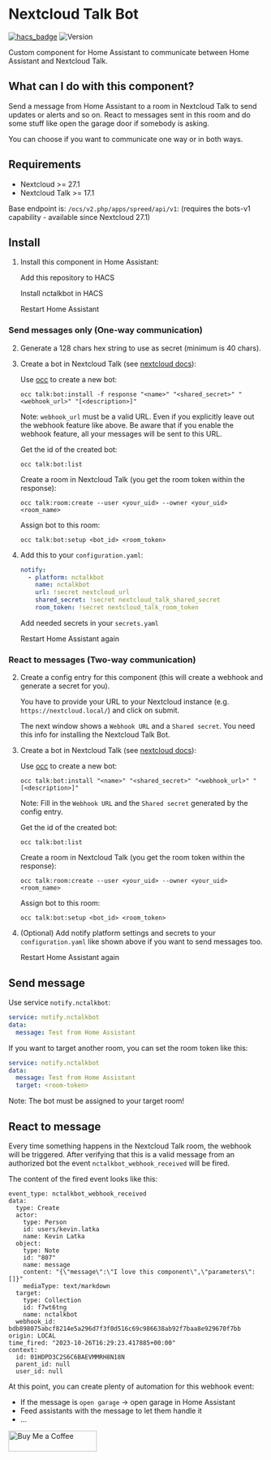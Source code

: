 # Nextcloud Talk Bot

[![hacs_badge](https://img.shields.io/badge/HACS-Custom-41BDF5.svg?style=for-the-badge)](https://github.com/hacs/integration)
![Version](https://img.shields.io/github/v/release/klatka/nc-talk-bot-component?style=for-the-badge)

Custom component for Home Assistant to communicate between Home Assistant and Nextcloud Talk.

## What can I do with this component?

Send a message from Home Assistant to a room in Nextcloud Talk to send updates or alerts and so on.
React to messages sent in this room and do some stuff like open the garage door if somebody is asking.

You can choose if you want to communicate one way or in both ways.

## Requirements

- Nextcloud >= 27.1
- Nextcloud Talk >= 17.1

Base endpoint is: `/ocs/v2.php/apps/spreed/api/v1`: (requires the bots-v1 capability - available since Nextcloud 27.1)

## Install

1. Install this component in Home Assistant:

   Add this repository to HACS

   Install nctalkbot in HACS

   Restart Home Assistant

### Send messages only (One-way communication)

2. Generate a 128 chars hex string to use as secret (minimum is 40 chars).

3. Create a bot in Nextcloud Talk (see [nextcloud docs](https://nextcloud-talk.readthedocs.io/en/latest/bots/)):

   Use [occ](https://docs.nextcloud.com/server/latest/admin_manual/configuration_server/occ_command.html) to create a new bot:

   ```shell
   occ talk:bot:install -f response "<name>" "<shared_secret>" "<webhook_url>" "[<description>]"
   ```

   Note: `webhook_url` must be a valid URL. Even if you explicitly leave out the webhook feature like above. Be aware that if you enable the webhook feature, all your messages will be sent to this URL.

   Get the id of the created bot:

   ```shell
   occ talk:bot:list
   ```

   Create a room in Nextcloud Talk (you get the room token within the response):

   ```shell
   occ talk:room:create --user <your_uid> --owner <your_uid> <room_name>
   ```

   Assign bot to this room:

   ```shell
   occ talk:bot:setup <bot_id> <room_token>
   ```

4. Add this to your `configuration.yaml`:

   ```yaml
   notify:
     - platform: nctalkbot
       name: nctalkbot
       url: !secret nextcloud_url
       shared_secret: !secret nextcloud_talk_shared_secret
       room_token: !secret nextcloud_talk_room_token
   ```

   Add needed secrets in your `secrets.yaml`

   Restart Home Assistant again

### React to messages (Two-way communication)

2. Create a config entry for this component (this will create a webhook and generate a secret for you).

   You have to provide your URL to your Nextcloud instance (e.g. `https://nextcloud.local/`) and click on submit.

   The next window shows a `Webhook URL` and a `Shared secret`. You need this info for installing the Nextcloud Talk Bot.

3. Create a bot in Nextcloud Talk (see [nextcloud docs](https://nextcloud-talk.readthedocs.io/en/latest/bots/)):

   Use [occ](https://docs.nextcloud.com/server/latest/admin_manual/configuration_server/occ_command.html) to create a new bot:

   ```shell
   occ talk:bot:install "<name>" "<shared_secret>" "<webhook_url>" "[<description>]"
   ```

   Note: Fill in the `Webhook URL` and the `Shared secret` generated by the config entry.

   Get the id of the created bot:

   ```shell
   occ talk:bot:list
   ```

   Create a room in Nextcloud Talk (you get the room token within the response):

   ```shell
   occ talk:room:create --user <your_uid> --owner <your_uid> <room_name>
   ```

   Assign bot to this room:

   ```shell
   occ talk:bot:setup <bot_id> <room_token>
   ```

4. (Optional) Add notify platform settings and secrets to your `configuration.yaml` like shown above if you want to send messages too.

   Restart Home Assistant again

## Send message

Use service `notify.nctalkbot`:

```yaml
service: notify.nctalkbot
data:
  message: Test from Home Assistant
```

If you want to target another room, you can set the room token like this:

```yaml
service: notify.nctalkbot
data:
  message: Test from Home Assistant
  target: <room-token>
```

Note: The bot must be assigned to your target room!

## React to message

Every time something happens in the Nextcloud Talk room, the webhook will be triggered.
After verifying that this is a valid message from an authorized bot the event `nctalkbot_webhook_received` will be fired.

The content of the fired event looks like this:

```
event_type: nctalkbot_webhook_received
data:
  type: Create
  actor:
    type: Person
    id: users/kevin.latka
    name: Kevin Latka
  object:
    type: Note
    id: "807"
    name: message
    content: "{\"message\":\"I love this component\",\"parameters\":[]}"
    mediaType: text/markdown
  target:
    type: Collection
    id: f7wt6tng
    name: nctalkbot
  webhook_id: bdb898075abcf8214e5a296d7f3f0d516c69c986638ab92f7baa8e929670f7bb
origin: LOCAL
time_fired: "2023-10-26T16:29:23.417885+00:00"
context:
  id: 01HDPD3C2S6C6BAEVMMRH8N18N
  parent_id: null
  user_id: null
```

At this point, you can create plenty of automation for this webhook event:

- If the message is `open garage` -> open garage in Home Assistant
- Feed assistants with the message to let them handle it
- ...

<a href="https://www.buymeacoffee.com/klatka" target="_blank"><img src="https://cdn.buymeacoffee.com/buttons/default-orange.png" alt="Buy Me a Coffee" height="41" width="174"></a>
